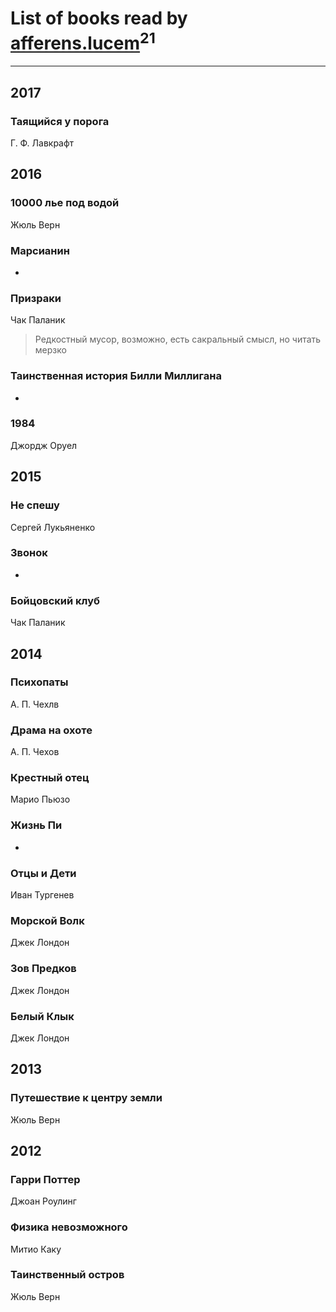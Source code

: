 # List of books read by [afferens.lucem](http://vk.com/id196071655)<sup>21</sup>
---

## 2017

### Таящийся у порога
Г. Ф. Лавкрафт



## 2016

### 10000 лье под водой
Жюль Верн


### Марсианин
-


### Призраки
Чак Паланик
> Редкостный мусор, возможно, есть сакральный смысл, но читать мерзко


### Таинственная история Билли Миллигана
-


### 1984
Джордж Оруел



## 2015

### Не спешу
Сергей Лукьяненко


### Звонок
-


### Бойцовский клуб
Чак Паланик



## 2014

### Психопаты
А. П. Чехлв


### Драма на охоте
А. П. Чехов


### Крестный отец
Марио Пьюзо


### Жизнь Пи
-


### Отцы и Дети
Иван Тургенев


### Морской Волк
Джек Лондон


### Зов Предков
Джек Лондон


### Белый Клык
Джек Лондон



## 2013

### Путешествие к центру земли
Жюль Верн



## 2012

### Гарри Поттер
Джоан Роулинг


### Физика невозможного
Митио Каку


### Таинственный остров
Жюль Верн



